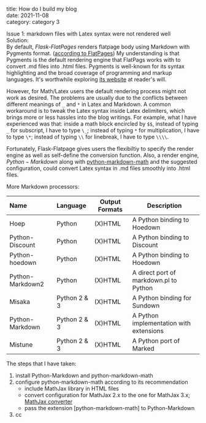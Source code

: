 title: How do I build my blog   
date: 2021-11-08   
category: category 3


Issue 1: markdown files with Latex syntax were not rendered well   
Solution:  
By default, *Flask-FlatPages* renders flatpage body using Markdown with Pygments format. ([according to FlatPages](https://flask-flatpages.readthedocs.io/en/latest/#module-flask_flatpages)) 
My understanding is that Pygments is the default rendering engine that FlatPags works with to convert .md files into .html files. Pygments is well-known for its syntax highlighting and the broad coverage of programming and markup languages. It's worthwhile exploring [its website](https://pygments.org/) at reader's will.  

However, for Math/Latex users the default rendering process might not work as desired. The problems are usually due to the conflicts between different meanings of `_` and `*` in Latex and Markdown. A common workaround is to tweak the Latex syntax inside Latex delimiters, which brings more or less hassles into the blog writings. For example, what I have experienced was that: inside a math block encircled by `$$`, instead of typing `_` for subscript, I have to type `\_`; instead of typing `*` for multiplication, I have to type `\*`; instead of typing `\\` for linebreak, I have to type `\\\\`.

Fortunately, Flask-Flatpage gives users the flexibiltiy to specify the render engine as well as self-define the conversion function. Also, a render engine, $Python-Markdown$ along with [python-markdown-math](https://pypi.org/project/python-markdown-math/) and the suggested configuration, could convert Latex syntax in .md files smoothly into .html files.   

More Markdown processors:  

| Name             | Language     | Output Formats   | Description                               |
| :------          | :-------     | ---------------- | ----------------------------------------- |
| Hoep             | Python       | (X)HTML          | A Python binding to Hoedown               |
| Python-Discount  | Python       | (X)HTML          | A Python binding to Discount              |
| Python-hoedown   | Python       | (X)HTML          | A Python binding to Hoedown               |
| Python-Markdown2 | Python       | (X)HTML          | A direct port of markdown.pl to Python    |
| Misaka           | Python 2 & 3 | (X)HTML          | A Python binding for Sundown              |
| Python-Markdown  | Python 2 & 3 | (X)HTML          | A Python implementation with extensions   |
| Mistune          | Python 2 & 3 | (X)HTML          | A Python port of Marked                   |



The steps that I have taken:   
1. install Python-Markdown and python-markdown-math   
2. configure python-markdown-math according to its recommendation   
    - include MathJax library in HTML files    
    - convert configuration for MathJax 2.x to the one for MathJax 3.x; [MathJax converter](https://mathjax.github.io/MathJax-demos-web/convert-configuration/convert-configuration.html)    
    - pass the extension [python-markdown-math] to Python-Markdown   
3. cc

